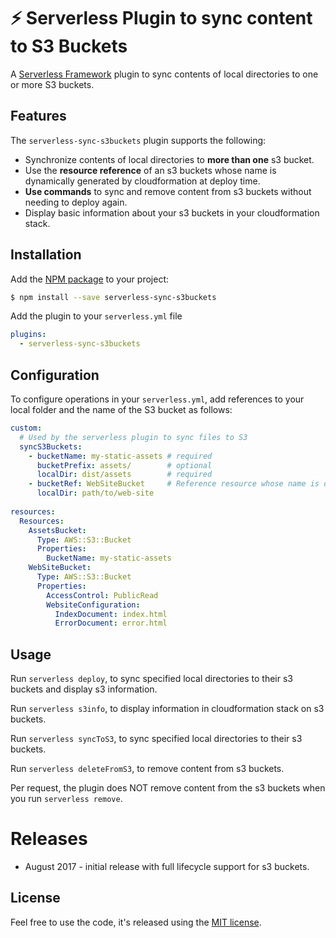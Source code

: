 # ⚡️ Serverless Plugin to sync content to S3 Buckets

A [Serverless Framework](https://serverless.com) plugin to sync contents of local directories to one or more S3 buckets.

## Features

The `serverless-sync-s3buckets` plugin supports the following:
- Synchronize contents of local directories to __more than one__ s3 bucket.
- Use the __resource reference__ of an s3 buckets whose name is dynamically generated by cloudformation at deploy time.
- __Use commands__ to sync and remove content from s3 buckets without needing to deploy again.
- Display basic information about your s3 buckets in your cloudformation stack.

## Installation

Add the [NPM package](https://www.npmjs.com/package/serverless-sync-s3buckets) to your project:

```sh
$ npm install --save serverless-sync-s3buckets
```

Add the plugin to your `serverless.yml` file

```yaml
plugins:
  - serverless-sync-s3buckets
```

## Configuration
To configure operations in your `serverless.yml`, add references to your local folder and the name of the S3 bucket as follows:

```yaml
custom:
  # Used by the serverless plugin to sync files to S3
  syncS3Buckets:
    - bucketName: my-static-assets # required
      bucketPrefix: assets/        # optional
      localDir: dist/assets        # required
    - bucketRef: WebSiteBucket     # Reference resource whose name is dynamically generated
      localDir: path/to/web-site
      
resources:
  Resources:
    AssetsBucket:
      Type: AWS::S3::Bucket
      Properties:
        BucketName: my-static-assets
    WebSiteBucket:
      Type: AWS::S3::Bucket
      Properties:
        AccessControl: PublicRead
        WebsiteConfiguration:
          IndexDocument: index.html
          ErrorDocument: error.html
```

## Usage

Run `serverless deploy`, to sync specified local directories to their s3 buckets and display s3 information.

Run `serverless s3info`, to display information in cloudformation stack on s3 buckets.

Run `serverless syncToS3`, to sync specified local directories to their s3 buckets.

Run `serverless deleteFromS3`, to remove content from s3 buckets.

Per request, the plugin does NOT remove content from the s3 buckets when you run `serverless remove`.

# Releases

- August 2017 - initial release with full lifecycle support for s3 buckets.

## License

Feel free to use the code, it's released using the [MIT license](LICENSE.md).
